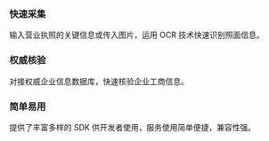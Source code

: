﻿### 快速采集
输入营业执照的关键信息或传入图片，运用 OCR 技术快速识别照面信息。

### 权威核验
对接权威企业信息数据库，快速核验企业工商信息。

### 简单易用
提供了丰富多样的 SDK 供开发者使用，服务使用简单便捷，兼容性强。
